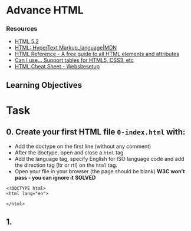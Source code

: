 # Advance HTML
### Resources
* [HTML 5.2](https://intranet.hbtn.io/rltoken/vKPDYmtKXaKCHn5lpZXz7w)
* [HTML: HyperText Markup_language|MDN](https://intranet.hbtn.io/rltoken/ZSMZYbNUWEhTarg4x5syCQ)
* [HTML Reference - A free guide to all HTML elements and attributes](https://intranet.hbtn.io/rltoken/hPxzkJUCKscaZ1YgG0Xaig)
* [Can I use... Support tables for HTML5, CSS3, etc](https://intranet.hbtn.io/rltoken/hPxzkJUCKscaZ1YgG0Xaig)
* [HTML Cheat Sheet - Websitesetup](https://intranet.hbtn.io/rltoken/33djKxCai7mwDufKGL7eCg)
## Learning Objectives

# Task
## 0. Create your first HTML file `0-index.html` with:

* Add the doctype on the first line (without any comment)
* After the doctype, open and close a `html` tag
* Add the language tag, specify English for ISO language code and add the direction tag (ltr or rtl) on the `html` tag.
* Open your file in your browser (the page should be blank)
**W3C won’t pass - you can ignore it**
**SOLVED**
```
<!DOCTYPE html>
<html lang="en">

</html>
```
## 1. 